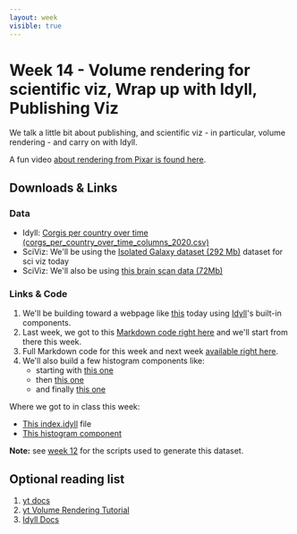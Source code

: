 ```yaml
---
layout: week
visible: true
---
```


# Week 14 - Volume rendering for scientific viz, Wrap up with Idyll, Publishing Viz

We talk a little bit about publishing, and scientific viz - in particular, volume rendering - and carry on with Idyll.

A fun video [about rendering from Pixar is found here](https://www.youtube.com/watch?v=NEzJH-JrAdw).

## Downloads & Links

### Data

 * Idyll: <a href="corg/corgs_per_country_over_time_columns_2020.csv" download>Corgis per country over time (corgs_per_country_over_time_columns_2020.csv)</a>
 * SciViz: We'll be using the <a href="http://yt-project.org/data/IsolatedGalaxy.tar.gz" download>Isolated Galaxy dataset (292 Mb)</a> dataset for sci viz today
 * SciViz: We'll also be using <a href="https://uiuc-ischool-dataviz.github.io/spring2019online/week05/data/single_dicom.h5" download>this brain scan data (72Mb)</a>
 
### Links & Code

 1. We'll be building toward a webpage like [this](https://jnaiman.github.io/) today using [Idyll](https://idyll-lang.org/)'s built-in components.
 1. Last week, we got to this [Markdown code right here](https://github.com/UIUC-iSchool-DataViz/spring2020/blob/master/week12/corg/inClass/index.idyll) and we'll start from there this week.
 1. Full Markdown code for this week and next week [available right here](https://github.com/UIUC-iSchool-DataViz/spring2020/blob/master/week14/corg/index.idyll).
 1. We'll also build a few histogram components like:
    * starting with [this one](https://github.com/UIUC-iSchool-DataViz/spring2020/blob/master/week14/corg/histogram-custom-d3-component.js)
    * then [this one](https://github.com/UIUC-iSchool-DataViz/spring2020/blob/master/week14/corg/histogram-button-custom-d3-component.js)
    * and finally [this one](https://github.com/UIUC-iSchool-DataViz/spring2020/blob/master/week14/corg/histogram-button-slider-custom-d3-component.js)
	
 Where we got to in class this week:
   * [This index.idyll](index.idyll) file
   * [This histogram component](histogram-custom-d3-component.js)
	
**Note:** see [week 12](../week12/) for the scripts used to generate this dataset.


## Optional reading list

 1. <a href="https://yt-project.org/">yt docs</a> 
 1. <a href="https://yt-project.org/doc/visualizing/volume_rendering.html">yt Volume Rendering Tutorial</a> 
 1. <a href="https://idyll-lang.org/docs"> Idyll Docs</a>
